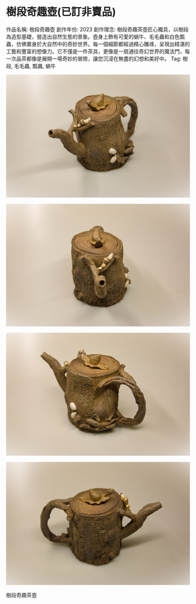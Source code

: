 # 樹段奇趣壺(已訂非賣品)

作品名稱: 樹段奇趣壺
創作年份: 2023
創作理念: 樹段奇趣茶壺匠心獨具，以樹段為造型基礎，營造出自然生態的景象。壺身上飾有可愛的蝸牛、毛毛蟲和白色瓢蟲，仿佛置身於大自然中的奇妙世界。每一個細節都經過精心雕琢，呈現出精湛的工藝和豐富的想像力。它不僅是一件茶具，更像是一扇通往奇幻世界的魔法門，每一次品茶都像是展開一場奇妙的冒險，讓您沉浸在無盡的幻想和美好中。
Tag: 樹段, 毛毛蟲, 瓢蟲, 蝸牛

![蝸牛毛毛蟲樹段壺01_3.jpg](%25E8%259D%25B8%25E7%2589%259B%25E6%25AF%259B%25E6%25AF%259B%25E8%259F%25B2%25E6%25A8%25B9%25E6%25AE%25B5%25E5%25A3%25BA01_3.jpg)

![蝸牛毛毛蟲樹段壺01_2.jpg](%25E8%259D%25B8%25E7%2589%259B%25E6%25AF%259B%25E6%25AF%259B%25E8%259F%25B2%25E6%25A8%25B9%25E6%25AE%25B5%25E5%25A3%25BA01_2.jpg)

![蝸牛毛毛蟲樹段壺01_4.jpg](%25E8%259D%25B8%25E7%2589%259B%25E6%25AF%259B%25E6%25AF%259B%25E8%259F%25B2%25E6%25A8%25B9%25E6%25AE%25B5%25E5%25A3%25BA01_4.jpg)

![蝸牛毛毛蟲樹段壺01_1.jpg](%25E8%259D%25B8%25E7%2589%259B%25E6%25AF%259B%25E6%25AF%259B%25E8%259F%25B2%25E6%25A8%25B9%25E6%25AE%25B5%25E5%25A3%25BA01_1.jpg)

樹段奇趣茶壺